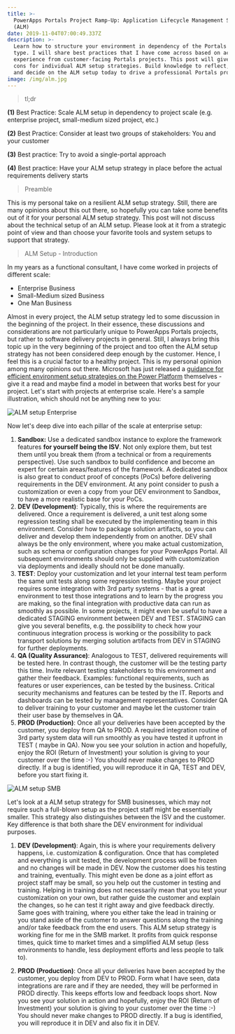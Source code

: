 ```yaml
---
title: >-
  PowerApps Portals Project Ramp-Up: Application Lifecycle Management Setup
  (ALM)
date: 2019-11-04T07:00:49.337Z
description: >-
  Learn how to structure your environment in dependency of the Portals project
  type. I will share best practices that I have come across based on actual
  experience from customer-facing Portals projects. This post will give pros and
  cons for individual ALM setup strategies. Build knowledge to reflect, consult
  and decide on the ALM setup today to drive a professional Portals projects. 
image: /img/alm.jpg
---
```

> tl;dr

**(1)** Best Practice: Scale ALM setup in dependency to project scale (e.g. enterprise project, small-medium sized project, etc.)

**(2)** Best Practice: Consider at least two groups of stakeholders: You and your customer

**(3)** Best practice: Try to avoid a single-portal approach

**(4)** Best practice: Have your ALM setup strategy in place before the actual requirements delivery starts

> Preamble

This is my personal take on a resilient ALM setup strategy. Still, there are many opinions about this out there, so hopefully you can take some benefits out of it for your personal ALM setup strategy. This post will not discuss about the technical setup of an ALM setup. Please look at it from a strategic point of view and than choose your favorite tools and system setups to support that strategy.

> ALM Setup - Introduction

In my years as a functional consultant, I have come worked in projects of different scale:

* Enterprise Business
* Small-Medium sized Business
* One Man Business

Almost in every project, the ALM setup strategy led to some discussion in the beginning of the project. In their essence, these discussions and considerations are not particularly unique to PowerApps Portals projects, but rather to software delivery projects in general. Still, I always bring this topic up in the very beginning of the project and too often the ALM setup strategy has not been considered deep enough by the customer. Hence, I feel this is a crucial factor to a healthy project. This is my personal opinion among many opinions out there. Microsoft has just released a [guidance for efficient environment setup strategies on the Power Platform](https://powerapps.microsoft.com/en-us/blog/establishing-an-environment-strategy-for-microsoft-power-platform/) themselves - give it a read and maybe find a model in between that works best for your project. Let's start with projects at enterprise scale. Here's a sample illustration, which should not be anything new to you:

![ALM setup Enterprise](/img/alm-enterprise.jpg "ALM setup Enterprise")

Now let's deep dive into each pillar of the scale at enterprise setup:

1. **Sandbox:** Use a dedicated sandbox instance to explore the framework features **for yourself being the ISV**. Not only explore them, but test them until you break them (from a technical or from a requirements perspective). Use such sandbox to build confidence and become an expert for certain areas/features of the framework. A dedicated sandbox is also great to conduct proof of concepts (PoCs) before delivering requirements in the DEV environment. At any point consider to push a customization or even a copy from your DEV environment to Sandbox, to have a more realistic base for your PoCs.
2. **DEV (Development)**: Typically, this is where the requirements are delivered. Once a requirement is delivered, a unit test along some regression testing shall be executed by the implementing team in this environment. Consider how to package solution artifacts, so you can deliver and develop them independently from on another. DEV shall always be the only environment, where you make actual customization, such as schema or configuration changes for your PowerApps Portal. All subsequent environments should only be supplied with customization via deployments and ideally should not be done manually.
3. **TEST**: Deploy your customization and let your internal test team perform the same unit tests along some regression testing. Maybe your project requires some integration with 3rd party systems - that is a great environment to test those integrations and to learn by the progress you are making, so the final integration with productive data can run as smoothly as possible. In some projects, it might even be useful to have a dedicated STAGING environment between DEV and TEST. STAGING can give you several benefits, e.g. the possibility to check how your continuous integration process is working or the possibility to pack transport solutions by merging solution artifacts from DEV in STAGING for further deployments.
4. **QA (Quality Assurance)**: Analogous to TEST, delivered requirements will be tested here. In contrast though, the customer will be the testing party this time. Invite relevant testing stakeholders to this environment and gather their feedback. Examples: functional requirements, such as features or user experiences, can be tested by the business. Critical security mechanisms and features can be tested by the IT. Reports and dashboards can be tested by management representatives. Consider QA to deliver training to your customer and maybe let the customer train their user base by themselves in QA.
5. **PROD (Production)**: Once all your deliveries have been accepted by the customer, you deploy from QA to PROD. A required integration routine of 3rd party system data will run smoothly as you have tested it upfront in TEST ( maybe in QA). Now you see your solution in action and hopefully, enjoy the ROI (Return of Investment) your solution is giving to your customer over the time :-) You should never make changes to PROD directly. If a bug is identified, you will reproduce it in QA, TEST and DEV, before you start fixing it.

![ALM setup SMB](/img/alm-smb.jpg "ALM setup SMB")

Let's look at a ALM setup strategy for SMB businesses, which may not require such a full-blown setup as the project staff might be essentially smaller. This strategy also distinguishes between the ISV and the customer. Key difference is that both share the DEV environment for individual purposes.

1. **DEV (Development)**: Again, this is where your requirements delivery happens, i.e. customization & configuration. Once that has completed and everything is unit tested, the development process will be frozen and no changes will be made in DEV. Now the customer does his testing and training, eventually. This might even be done as a joint effort as project staff may be small, so you help out the customer in testing and training. Helping in training does not necessarily mean that you test your customization on your own, but rather guide the customer and explain the changes, so he can test it right away and give feedback directly. Same goes with training, where you either take the lead in training or you stand aside of the customer to answer questions along the training and/or take feedback from the end users. This ALM setup strategy is working fine for me in the SMB market. It profits from quick response times, quick time to market times and a simplified ALM setup (less environments to handle, less deployment efforts and less people to talk to).

2. **PROD (Production)**: Once all your deliveries have been accepted by the customer, you deploy from DEV to PROD. Form what I have seen, data integrations are rare and if they are needed, they will be performed in PROD directly. This keeps efforts low and feedback loops short. Now you see your solution in action and hopefully, enjoy the ROI (Return of Investment) your solution is giving to your customer over the time :-) You should never make changes to PROD directly. If a bug is identified, you will reproduce it in DEV and also fix it in DEV.
